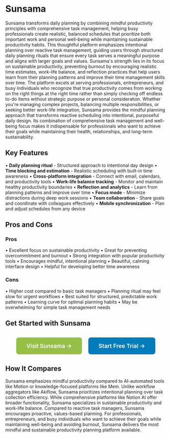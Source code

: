 # Sunsama

Sunsama transforms daily planning by combining mindful productivity principles with comprehensive task management, helping busy professionals create realistic, balanced schedules that prioritize both important work and personal well-being while maintaining sustainable productivity habits. This thoughtful platform emphasizes intentional planning over reactive task management, guiding users through structured daily planning rituals that ensure every task serves a meaningful purpose and aligns with larger goals and values. Sunsama's strength lies in its focus on sustainable productivity, preventing burnout by encouraging realistic time estimates, work-life balance, and reflection practices that help users learn from their planning patterns and improve their time management skills over time. The platform excels at serving professionals, entrepreneurs, and busy individuals who recognize that true productivity comes from working on the right things at the right time rather than simply checking off endless to-do items without strategic purpose or personal consideration. Whether you're managing complex projects, balancing multiple responsibilities, or seeking better work-life integration, Sunsama provides the mindful planning approach that transforms reactive scheduling into intentional, purposeful daily design. Its combination of comprehensive task management and well-being focus makes it indispensable for professionals who want to achieve their goals while maintaining their health, relationships, and long-term sustainability.

## Key Features

• **Daily planning ritual** - Structured approach to intentional day design
• **Time blocking and estimation** - Realistic scheduling with built-in time awareness
• **Cross-platform integration** - Connect with email, calendars, and productivity tools
• **Work-life balance tracking** - Monitor and maintain healthy productivity boundaries
• **Reflection and analytics** - Learn from planning patterns and improve over time
• **Focus mode** - Minimize distractions during deep work sessions
• **Team collaboration** - Share goals and coordinate with colleagues effectively
• **Mobile synchronization** - Plan and adjust schedules from any device

## Pros and Cons

### Pros
• Excellent focus on sustainable productivity
• Great for preventing overcommitment and burnout
• Strong integration with popular productivity tools
• Encourages mindful, intentional planning
• Beautiful, calming interface design
• Helpful for developing better time awareness

### Cons
• Higher cost compared to basic task managers
• Planning ritual may feel slow for urgent workflows
• Best suited for structured, predictable work patterns
• Learning curve for optimal planning habits
• May be overwhelming for simple task management needs

## Get Started with Sunsama

<div style="text-align: center; margin: 2rem 0;">
  <a href="https://www.sunsama.com" target="_blank" rel="noopener noreferrer" style="display: inline-block; background: #96BF47; color: white; padding: 1rem 2rem; text-decoration: none; border-radius: 8px; font-weight: 600; font-size: 1.1rem; margin-right: 1rem;">Visit Sunsama →</a>
  <a href="https://www.sunsama.com/signup" target="_blank" rel="noopener noreferrer" style="display: inline-block; background: #007cba; color: white; padding: 1rem 2rem; text-decoration: none; border-radius: 8px; font-weight: 600; font-size: 1.1rem;">Start Free Trial →</a>
</div>

## How It Compares

Sunsama emphasizes mindful productivity compared to AI-automated tools like Motion or knowledge-focused platforms like Mem. Unlike workflow aggregators like Akiflow, Sunsama prioritizes intentional planning over task collection efficiency. While comprehensive platforms like Notion AI offer broader functionality, Sunsama specializes in sustainable productivity and work-life balance. Compared to reactive task managers, Sunsama encourages proactive, values-based planning. For professionals, entrepreneurs, and busy individuals who want to achieve their goals while maintaining well-being and avoiding burnout, Sunsama delivers the most mindful and sustainable productivity planning platform available.